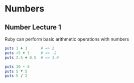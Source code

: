 # Numbers

## Number Lecture 1
Ruby can perform basic arithmetic operations with numbers
```ruby
puts 1 + 1      # => 2
puts -5 + 3     # => -2
puts 2.5 + 0.5  # => 3.0

puts 10 - 8     
puts 5 * 5
puts 5 / 2
```